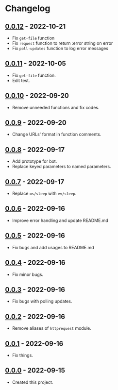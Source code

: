 # Changelog

## [0.0.12] - 2022-10-21
- Fix `get-file` function
- Fix `request` function to return :error string on error
- Fix `poll-updates` function to log error messages

## [0.0.11] - 2022-10-05
- Fix `get-file` function.
- Edit test.

## [0.0.10] - 2022-09-20
- Remove unneeded functions and fix codes.

## [0.0.9] - 2022-09-20
- Change URLs' format in function comments.

## [0.0.8] - 2022-09-17
- Add prototype for bot.
- Replace keyed parameters to named parameters.

## [0.0.7] - 2022-09-17
- Replace `os/sleep` with `ev/sleep`.

## [0.0.6] - 2022-09-16
- Improve error handling and update README.md

## [0.0.5] - 2022-09-16
- Fix bugs and add usages to README.md

## [0.0.4] - 2022-09-16
- Fix minor bugs.

## [0.0.3] - 2022-09-16
- Fix bugs with polling updates.

## [0.0.2] - 2022-09-16
- Remove aliases of `httprequest` module.

## [0.0.1] - 2022-09-16
- Fix things.

## [0.0.0] - 2022-09-15
- Created this project.

[0.0.12]: https://github.com/meinside/telegram-bot-janet/compare/v0.0.11...v0.0.12
[0.0.11]: https://github.com/meinside/telegram-bot-janet/compare/v0.0.10...v0.0.11
[0.0.10]: https://github.com/meinside/telegram-bot-janet/compare/v0.0.9...v0.0.10
[0.0.9]: https://github.com/meinside/telegram-bot-janet/compare/v0.0.8...v0.0.9
[0.0.8]: https://github.com/meinside/telegram-bot-janet/compare/v0.0.7...v0.0.8
[0.0.7]: https://github.com/meinside/telegram-bot-janet/compare/v0.0.6...v0.0.7
[0.0.6]: https://github.com/meinside/telegram-bot-janet/compare/v0.0.5...v0.0.6
[0.0.5]: https://github.com/meinside/telegram-bot-janet/compare/v0.0.4...v0.0.5
[0.0.4]: https://github.com/meinside/telegram-bot-janet/compare/v0.0.3...v0.0.4
[0.0.3]: https://github.com/meinside/telegram-bot-janet/compare/v0.0.2...v0.0.3
[0.0.2]: https://github.com/meinside/telegram-bot-janet/compare/v0.0.1...v0.0.2
[0.0.1]: https://github.com/meinside/telegram-bot-janet/compare/v0.0.0...v0.0.1
[0.0.0]: https://github.com/meinside/telegram-bot-janet/releases/tag/v0.0.0
